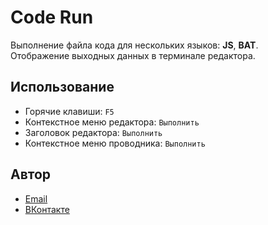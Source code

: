 # Code Run
Выполнение файла кода для нескольких языков: **JS**, **BAT**.  
Отображение выходных данных в терминале редактора.

## Использование
* Горячие клавиши: `F5`
* Контекстное меню редактора: `Выполнить`
* Заголовок редактора: `Выполнить`
* Контекстное меню проводника: `Выполнить`

## Автор
* [Email](mailto:the_alex_mark@mail.ru)
* [ВКонтакте](https://vk.com/the_alex_mark)
